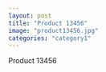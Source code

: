 ```yaml
---
layout: post
title: "Product 13456"
image: "product13456.jpg"
categories: "category1"
---
```

Product 13456
